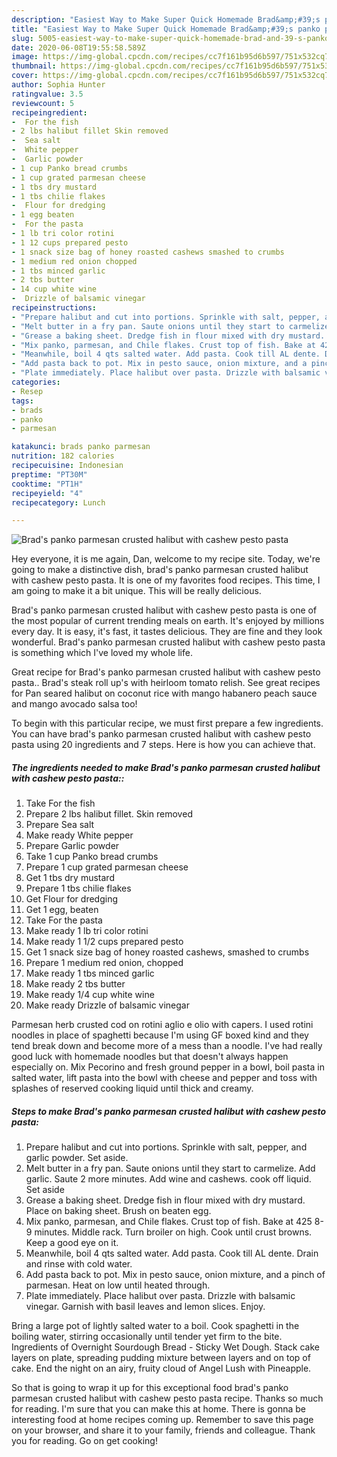 ```yaml
---
description: "Easiest Way to Make Super Quick Homemade Brad&amp;#39;s panko parmesan crusted halibut with cashew pesto pasta"
title: "Easiest Way to Make Super Quick Homemade Brad&amp;#39;s panko parmesan crusted halibut with cashew pesto pasta"
slug: 5005-easiest-way-to-make-super-quick-homemade-brad-and-39-s-panko-parmesan-crusted-halibut-with-cashew-pesto-pasta
date: 2020-06-08T19:55:58.589Z
image: https://img-global.cpcdn.com/recipes/cc7f161b95d6b597/751x532cq70/brads-panko-parmesan-crusted-halibut-with-cashew-pesto-pasta-recipe-main-photo.jpg
thumbnail: https://img-global.cpcdn.com/recipes/cc7f161b95d6b597/751x532cq70/brads-panko-parmesan-crusted-halibut-with-cashew-pesto-pasta-recipe-main-photo.jpg
cover: https://img-global.cpcdn.com/recipes/cc7f161b95d6b597/751x532cq70/brads-panko-parmesan-crusted-halibut-with-cashew-pesto-pasta-recipe-main-photo.jpg
author: Sophia Hunter
ratingvalue: 3.5
reviewcount: 5
recipeingredient:
-  For the fish
- 2 lbs halibut fillet Skin removed
-  Sea salt
-  White pepper
-  Garlic powder
- 1 cup Panko bread crumbs
- 1 cup grated parmesan cheese
- 1 tbs dry mustard
- 1 tbs chilie flakes
-  Flour for dredging
- 1 egg beaten
-  For the pasta
- 1 lb tri color rotini
- 1 12 cups prepared pesto
- 1 snack size bag of honey roasted cashews smashed to crumbs
- 1 medium red onion chopped
- 1 tbs minced garlic
- 2 tbs butter
- 14 cup white wine
-  Drizzle of balsamic vinegar
recipeinstructions:
- "Prepare halibut and cut into portions. Sprinkle with salt, pepper, and garlic powder. Set aside."
- "Melt butter in a fry pan. Saute onions until they start to carmelize. Add garlic. Saute 2 more minutes. Add wine and cashews. cook off liquid. Set aside"
- "Grease a baking sheet. Dredge fish in flour mixed with dry mustard. Place on baking sheet. Brush on beaten egg."
- "Mix panko, parmesan, and Chile flakes. Crust top of fish. Bake at 425 8-9 minutes. Middle rack. Turn broiler on high. Cook until crust browns. Keep a good eye on it."
- "Meanwhile, boil 4 qts salted water. Add pasta. Cook till AL dente. Drain and rinse with cold water."
- "Add pasta back to pot. Mix in pesto sauce, onion mixture, and a pinch of parmesan. Heat on low until heated through."
- "Plate immediately. Place halibut over pasta. Drizzle with balsamic vinegar. Garnish with basil leaves and lemon slices. Enjoy."
categories:
- Resep
tags:
- brads
- panko
- parmesan

katakunci: brads panko parmesan
nutrition: 182 calories
recipecuisine: Indonesian
preptime: "PT30M"
cooktime: "PT1H"
recipeyield: "4"
recipecategory: Lunch

---
```



![Brad&#39;s panko parmesan crusted halibut with cashew pesto pasta](https://img-global.cpcdn.com/recipes/cc7f161b95d6b597/751x532cq70/brads-panko-parmesan-crusted-halibut-with-cashew-pesto-pasta-recipe-main-photo.jpg)

Hey everyone, it is me again, Dan, welcome to my recipe site. Today, we're going to make a distinctive dish, brad&#39;s panko parmesan crusted halibut with cashew pesto pasta. It is one of my favorites food recipes. This time, I am going to make it a bit unique. This will be really delicious.

Brad&#39;s panko parmesan crusted halibut with cashew pesto pasta is one of the most popular of current trending meals on earth. It's enjoyed by millions every day. It is easy, it's fast, it tastes delicious. They are fine and they look wonderful. Brad&#39;s panko parmesan crusted halibut with cashew pesto pasta is something which I've loved my whole life.

Great recipe for Brad&#39;s panko parmesan crusted halibut with cashew pesto pasta.. Brad&#39;s steak roll up&#39;s with heirloom tomato relish. See great recipes for Pan seared halibut on coconut rice with mango habanero peach sauce and mango avocado salsa too!


To begin with this particular recipe, we must first prepare a few ingredients. You can have brad&#39;s panko parmesan crusted halibut with cashew pesto pasta using 20 ingredients and 7 steps. Here is how you can achieve that.

##### The ingredients needed to make Brad&#39;s panko parmesan crusted halibut with cashew pesto pasta::

1. Take  For the fish
1. Prepare 2 lbs halibut fillet. Skin removed
1. Prepare  Sea salt
1. Make ready  White pepper
1. Prepare  Garlic powder
1. Take 1 cup Panko bread crumbs
1. Prepare 1 cup grated parmesan cheese
1. Get 1 tbs dry mustard
1. Prepare 1 tbs chilie flakes
1. Get  Flour for dredging
1. Get 1 egg, beaten
1. Take  For the pasta
1. Make ready 1 lb tri color rotini
1. Make ready 1 1/2 cups prepared pesto
1. Get 1 snack size bag of honey roasted cashews, smashed to crumbs
1. Prepare 1 medium red onion, chopped
1. Make ready 1 tbs minced garlic
1. Make ready 2 tbs butter
1. Make ready 1/4 cup white wine
1. Make ready  Drizzle of balsamic vinegar


Parmesan herb crusted cod on rotini aglio e olio with capers. I used rotini noodles in place of spaghetti because I&#39;m using GF boxed kind and they tend break down and become more of a mess than a noodle. I&#39;ve had really good luck with homemade noodles but that doesn&#39;t always happen especially on. Mix Pecorino and fresh ground pepper in a bowl, boil pasta in salted water, lift pasta into the bowl with cheese and pepper and toss with splashes of reserved cooking liquid until thick and creamy. 

##### Steps to make Brad&#39;s panko parmesan crusted halibut with cashew pesto pasta:

1. Prepare halibut and cut into portions. Sprinkle with salt, pepper, and garlic powder. Set aside.
1. Melt butter in a fry pan. Saute onions until they start to carmelize. Add garlic. Saute 2 more minutes. Add wine and cashews. cook off liquid. Set aside
1. Grease a baking sheet. Dredge fish in flour mixed with dry mustard. Place on baking sheet. Brush on beaten egg.
1. Mix panko, parmesan, and Chile flakes. Crust top of fish. Bake at 425 8-9 minutes. Middle rack. Turn broiler on high. Cook until crust browns. Keep a good eye on it.
1. Meanwhile, boil 4 qts salted water. Add pasta. Cook till AL dente. Drain and rinse with cold water.
1. Add pasta back to pot. Mix in pesto sauce, onion mixture, and a pinch of parmesan. Heat on low until heated through.
1. Plate immediately. Place halibut over pasta. Drizzle with balsamic vinegar. Garnish with basil leaves and lemon slices. Enjoy.


Bring a large pot of lightly salted water to a boil. Cook spaghetti in the boiling water, stirring occasionally until tender yet firm to the bite. Ingredients of Overnight Sourdough Bread - Sticky Wet Dough. Stack cake layers on plate, spreading pudding mixture between layers and on top of cake. End the night on an airy, fruity cloud of Angel Lush with Pineapple. 

So that is going to wrap it up for this exceptional food brad&#39;s panko parmesan crusted halibut with cashew pesto pasta recipe. Thanks so much for reading. I'm sure that you can make this at home. There is gonna be interesting food at home recipes coming up. Remember to save this page on your browser, and share it to your family, friends and colleague. Thank you for reading. Go on get cooking!
